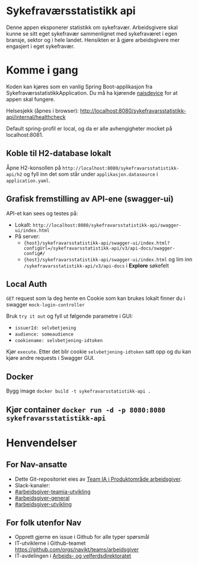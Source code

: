 Sykefraværsstatistikk api
================

Denne appen eksponerer statistikk om sykefravær.
 Arbeidsgivere skal kunne se sitt eget sykefravær sammenlignet med sykefraværet i egen bransje, sektor og i hele landet.
 Hensikten er å gjøre arbeidsgivere mer engasjert i eget sykefravær.

# Komme i gang

Koden kan kjøres som en vanlig Spring Boot-applikasjon fra SykefraværsstatistikkApplication. Du må ha kjørende [naisdevice](https://doc.nais.io/device/) for at appen skal fungere.

Helsesjekk (åpnes i browser): [http://localhost:8080/sykefravarsstatistikk-api/internal/healthcheck](http://localhost:8080/sykefravarsstatistikk-api/internal/healthcheck)

Default spring-profil er local, og da er alle avhengigheter mocket på localhost:8081.

## Koble til H2-database lokalt
Åpne H2-konsollen på `http://localhost:8080/sykefravarsstatistikk-api/h2` og fyll inn det som står under `applikasjon.datasource` i `application.yaml`.

## Grafisk fremstilling av API-ene (swagger-ui)
API-et kan sees og testes på: 
 * Lokalt: `http://localhost:8080/sykefravarsstatistikk-api/swagger-ui/index.html` 
 * På server:
   - `{host}/sykefravarsstatistikk-api/swagger-ui/index.html?configUrl=/sykefravarsstatistikk-api/v3/api-docs/swagger-config#/`
   - `{host}/sykefravarsstatistikk-api/swagger-ui/index.html` og lim inn `/sykefravarsstatistikk-api/v3/api-docs` i __Explore__ søkefelt

## Local Auth
`GET` request som la deg hente en Cookie som kan brukes lokalt finner du i swagger `mock-login-controller`

Bruk `try it out` og fyll ut følgende parametre i GUI: 
 * `issuerId: selvbetjening` 
 * `audience: someaudience`
 * `cookiename: selvbetjening-idtoken`

Kjør `execute`. Etter det blir cookie `selvbetjening-idtoken` satt opp og du kan kjøre andre requests i Swagger GUI. 

## Docker
Bygg image
`docker build -t sykefravarsstatistikk-api .`

Kjør container
`docker run -d -p 8080:8080 sykefravarsstatistikk-api`
---------

# Henvendelser

## For Nav-ansatte
* Dette Git-repositoriet eies av [Team IA i Produktområde arbeidsgiver](https://navno.sharepoint.com/sites/intranett-prosjekter-og-utvikling/SitePages/Produktomr%C3%A5de-arbeidsgiver.aspx).
* Slack-kanaler:
 * [#arbeidsgiver-teamia-utvikling](https://nav-it.slack.com/archives/C016KJA7CFK)
 * [#arbeidsgiver-general](https://nav-it.slack.com/archives/CCM649PDH)
 * [#arbeidsgiver-utvikling](https://nav-it.slack.com/archives/CD4MES6BB)

## For folk utenfor Nav
* Opprett gjerne en issue i Github for alle typer spørsmål
* IT-utviklerne i Github-teamet https://github.com/orgs/navikt/teams/arbeidsgiver
* IT-avdelingen i [Arbeids- og velferdsdirektoratet](https://www.nav.no/no/NAV+og+samfunn/Kontakt+NAV/Relatert+informasjon/arbeids-og-velferdsdirektoratet-kontorinformasjon)
